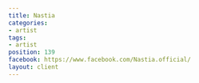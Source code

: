 ```yaml
---
title: Nastia
categories:
- artist
tags:
- artist
position: 139
facebook: https://www.facebook.com/Nastia.official/
layout: client
---
```


